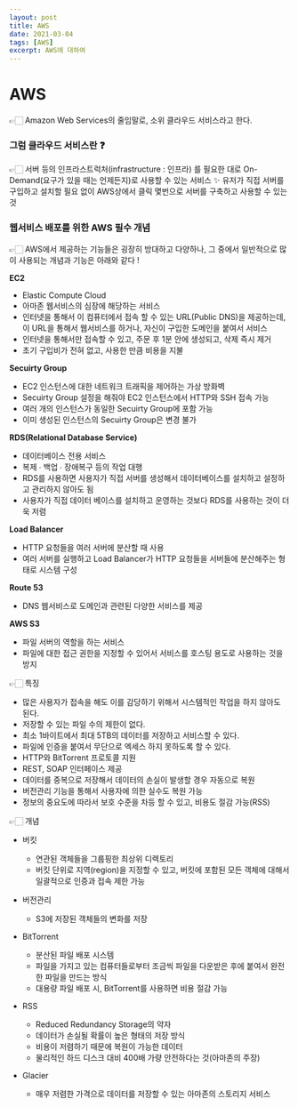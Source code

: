 ```yaml
---
layout: post
title: AWS
date: 2021-03-04
tags: [AWS]
excerpt: AWS에 대하여
---
```


# AWS

👉🏻 Amazon Web Services의 줄임말로, 소위 클라우드 서비스라고 한다.

### 그럼 클라우드 서비스란 ❓

👉🏻 서버 등의 인프라스트럭처(infrastructure : 인프라) 를 필요한 대로 On-Demand(요구가 있을 때는 언제든지)로 사용할 수 있는 서비스
✨ 유저가 직접 서버를 구입하고 설치할 필요 없이 AWS상에서 클릭 몇번으로 서버를 구축하고 사용할 수 있는 것

### 웹서비스 배포를 위한 AWS 필수 개념

👉🏻 AWS에서 제공하는 기능들은 굉장히 방대하고 다양하나, 그 중에서 일반적으로 많이 사용되는 개념과 기능은 아래와 같다 !

**EC2**

- Elastic Compute Cloud
- 아마존 웹서비스의 심장에 해당하는 서비스
- 인터넷을 통해서 이 컴퓨터에서 접속 할 수 있는 URL(Public DNS)을 제공하는데, 이 URL을 통해서 웹서비스를 하거나, 자신이 구입한 도메인을 붙여서 서비스
- 인터넷을 통해서만 접속할 수 있고, 주문 후 1분 안에 생성되고, 삭제 즉시 제거
- 초기 구입비가 전혀 없고, 사용한 만큼 비용을 지불

**Secuirty Group**

- EC2 인스턴스에 대한 네트워크 트래픽을 제어하는 가상 방화벽
- Secuirty Group 설정을 해줘야 EC2 인스턴스에서 HTTP와 SSH 접속 가능
- 여러 개의 인스턴스가 동일한 Secuirty Group에 포함 가능
- 이미 생성된 인스턴스의 Secuirty Group은 변경 불가

**RDS(Relational Database Service)**

- 데이터베이스 전용 서비스
- 복제 ∙ 백업 ∙ 장애복구 등의 작업 대행
- RDS를 사용하면 사용자가 직접 서버를 생성해서 데이터베이스를 설치하고 설정하고 관리하지 않아도 됨
- 사용자가 직접 데이터 베이스를 설치하고 운영하는 것보다 RDS를 사용하는 것이 더욱 저렴

**Load Balancer**

- HTTP 요청들을 여러 서버에 분산할 때 사용
- 여러 서버를 실행하고 Load Balancer가 HTTP 요청들을 서버들에 분산해주는 형태로 시스템 구성

**Route 53**

- DNS 웹서비스로 도메인과 관련된 다양한 서비스를 제공

**AWS S3**

- 파일 서버의 역할을 하는 서비스
- 파일에 대한 접근 권한을 지정할 수 있어서 서비스를 호스팅 용도로 사용하는 것을 방지

👉🏻 특징

- 많은 사용자가 접속을 해도 이를 감당하기 위해서 시스템적인 작업을 하지 않아도 된다.
- 저장할 수 있는 파일 수의 제한이 없다.
- 최소 1바이트에서 최대 5TB의 데이터를 저장하고 서비스할 수 있다.
- 파일에 인증을 붙여서 무단으로 엑세스 하지 못하도록 할 수 있다.
- HTTP와 BitTorrent 프로토콜 지원
- REST, SOAP 인터페이스 제공
- 데이터를 중복으로 저장해서 데이터의 손실이 발생할 경우 자동으로 복원
- 버전관리 기능을 통해서 사용자에 의한 실수도 복원 가능
- 정보의 중요도에 따라서 보호 수준을 차등 할 수 있고, 비용도 절감 가능(RSS)

👉🏻 개념

- 버킷
  - 연관된 객체들을 그룹핑한 최상위 디렉토리
  - 버킷 단위로 지역(region)을 지정할 수 있고, 버킷에 포함된 모든 객체에 대해서 일괄적으로 인증과 접속 제한 가능
- 버전관리

  - S3에 저장된 객체들의 변화를 저장

- BitTorrent

  - 분산된 파일 배포 시스템
  - 파일을 가지고 있는 컴퓨터들로부터 조금씩 파일을 다운받은 후에 붙여서 완전한 파일을 만드는 방식
  - 대용량 파일 배포 시, BitTorrent를 사용하면 비용 절감 가능

- RSS
  - Reduced Redundancy Storage의 약자
  - 데이터가 손실될 확률이 높은 형태의 저장 방식
  - 비용이 저렴하기 때문에 복원이 가능한 데이터
  - 물리적인 하드 디스크 대비 400배 가량 안전하다는 것(아마존의 주장)
- Glacier
  - 매우 저렴한 가격으로 데이터를 저장할 수 있는 아마존의 스토리지 서비스
